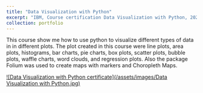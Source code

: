 ```yaml
---
title: "Data Visualization with Python"
excerpt: "IBM, Course certification Data Visualization with Python, 2024<br/><img src='../assets/images/Data Visualization with Python.jpg' width='500' height='300'>"
collection: portfolio
---
```


This course show me how to use python to visualize different types of data in in different plots. The plot created in this course were line plots, area plots, histograms, bar charts, pie charts, box plots, scatter plots, bubble plots, waffle charts, word clouds, and regression plots. Also the package Folium was used to create maps with markers and Choropleth Maps.

<a href="https://courses.cognitiveclass.ai/certificates/90a7dbf5a9d04ebaba73712a9716f58f">![Data Visualization with Python certificate](/assets/images/Data Visualization with Python.jpg)<a/>

